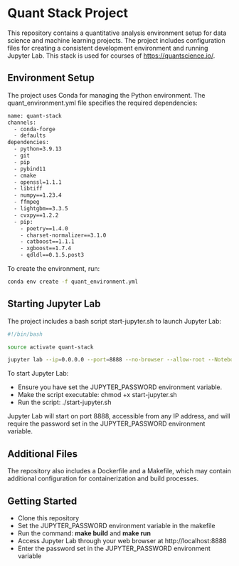 # Quant Stack Project
This repository contains a quantitative analysis environment setup for data science and machine learning projects. The project includes configuration files for creating a consistent development environment and running Jupyter Lab.
This stack is used for courses of https://quantscience.io/.

## Environment Setup
The project uses Conda for managing the Python environment. The quant_environment.yml file specifies the required dependencies:

```sh
name: quant-stack
channels:
  - conda-forge
  - defaults
dependencies:
  - python=3.9.13
  - git
  - pip
  - pybind11
  - cmake
  - openssl=1.1.1
  - libtiff
  - numpy==1.23.4
  - ffmpeg
  - lightgbm==3.3.5
  - cvxpy==1.2.2
  - pip:
    - poetry==1.4.0
    - charset-normalizer==3.1.0
    - catboost==1.1.1
    - xgboost==1.7.4
    - qdldl==0.1.5.post3
```
To create the environment, run:

```sh
conda env create -f quant_environment.yml
```

## Starting Jupyter Lab
The project includes a bash script start-jupyter.sh to launch Jupyter Lab:

```sh
#!/bin/bash

source activate quant-stack

jupyter lab --ip=0.0.0.0 --port=8888 --no-browser --allow-root --NotebookApp.password="$JUPYTER_PASSWORD"
```


To start Jupyter Lab:

- Ensure you have set the JUPYTER_PASSWORD environment variable.
- Make the script executable: chmod +x start-jupyter.sh
-  Run the script: ./start-jupyter.sh

Jupyter Lab will start on port 8888, accessible from any IP address, and will require the password set in the JUPYTER_PASSWORD environment variable.

## Additional Files
The repository also includes a Dockerfile and a Makefile, which may contain additional configuration for containerization and build processes.

## Getting Started

-  Clone this repository
-  Set the JUPYTER_PASSWORD environment variable in the makefile
-  Run the command: **make build** and **make run**
-  Access Jupyter Lab through your web browser at http://localhost:8888
-  Enter the password set in the JUPYTER_PASSWORD environment variable